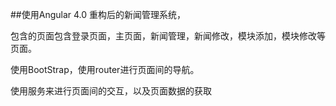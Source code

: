 ##使用Angular 4.0 重构后的新闻管理系统，

包含的页面包含登录页面，主页面，新闻管理，新闻修改，模块添加，模块修改等页面。

使用BootStrap，使用router进行页面间的导航。

使用服务来进行页面间的交互，以及页面数据的获取

